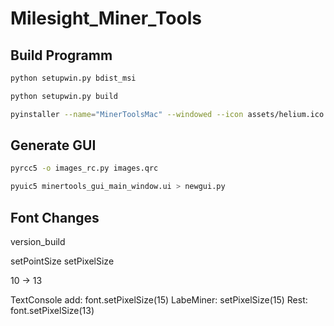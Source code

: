 # Milesight_Miner_Tools

## Build Programm

```bash
python setupwin.py bdist_msi
```

```bash
python setupwin.py build
```

```bash
pyinstaller --name="MinerToolsMac" --windowed --icon assets/helium.ico --onefile main-mac.py
```

## Generate GUI
```bash
pyrcc5 -o images_rc.py images.qrc

pyuic5 minertools_gui_main_window.ui > newgui.py 
```

## Font Changes

version_build

setPointSize
setPixelSize

10 -> 13

TextConsole add: font.setPixelSize(15)
LabeMiner: setPixelSize(15)
Rest: font.setPixelSize(13)